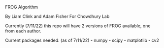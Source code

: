 FROG Algorithm 

By Liam Clink and Adam Fisher
For Chowdhury Lab

Currently (7/11/22) this repo will have 2 versions of FROG available, one from each author. 

Current packages needed: (as of 7/11/22)
	- numpy
	- scipy
	- matplotlib
	- cv2
